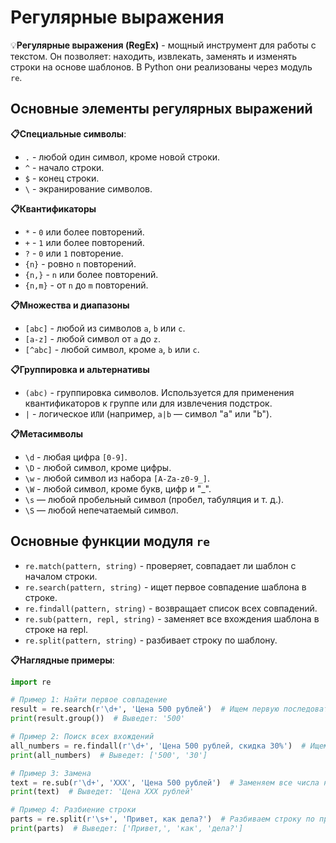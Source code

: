 # Регулярные выражения

💡**Регулярные выражения (RegEx)** - мощный инструмент для работы с текстом. Он позволяет: находить, извлекать, заменять и изменять строки на основе шаблонов. В Python они реализованы через модуль `re`.

## Основные элементы регулярных выражений
**📋Специальные символы**:
  - `.` - любой один символ, кроме новой строки.
  - `^` - начало строки.
  - `$` - конец строки.
  - `\` - экранирование символов.

**📋Квантификаторы**
  - `*` - `0` или более повторений.
  - `+` - `1` или более повторений.
  - `?` - `0` или `1` повторение.
  - `{n}` - ровно `n` повторений.
  - `{n,}` - `n` или более повторений.
  - `{n,m}` - от `n` до `m` повторений.

**📋Множества и диапазоны**
  - `[abc]` - любой из символов `a`, `b` или `c`.
  - `[a-z]` - любой символ от `a` до `z`.
  - `[^abc]` - любой символ, кроме `a`, `b` или `c`.

**📋Группировка и альтернативы**
  - `(abc)` - группировка символов. Используется для применения квантификаторов к группе или для извлечения подстрок.
  - `|` - логическое `ИЛИ` (например, `a|b` — символ "a" или "b").

**📋Метасимволы**
  - `\d` - любая цифра `[0-9]`.
  - `\D` - любой символ, кроме цифры.
  - `\w` - любой символ из набора `[A-Za-z0-9_]`.
  - `\W` - любой символ, кроме букв, цифр и "_".
  - `\s` — любой пробельный символ (пробел, табуляция и т. д.).
  - `\S` — любой непечатаемый символ.

## Основные функции модуля `re`
  - `re.match(pattern, string)` - проверяет, совпадает ли шаблон с началом строки.
  - `re.search(pattern, string)` - ищет первое совпадение шаблона в строке.
  - `re.findall(pattern, string)` - возвращает список всех совпадений.
  - `re.sub(pattern, repl, string)` - заменяет все вхождения шаблона в строке на repl.
  - `re.split(pattern, string)` - разбивает строку по шаблону.

**📋Наглядные примеры**:
```python
import re

# Пример 1: Найти первое совпадение
result = re.search(r'\d+', 'Цена 500 рублей')  # Ищем первую последовательность цифр
print(result.group())  # Выведет: '500'

# Пример 2: Поиск всех вхождений
all_numbers = re.findall(r'\d+', 'Цена 500 рублей, скидка 30%')  # Ищем все числа
print(all_numbers)  # Выведет: ['500', '30']

# Пример 3: Замена
text = re.sub(r'\d+', 'XXX', 'Цена 500 рублей')  # Заменяем все числа на 'XXX'
print(text)  # Выведет: 'Цена XXX рублей'

# Пример 4: Разбиение строки
parts = re.split(r'\s+', 'Привет, как дела?')  # Разбиваем строку по пробельным символам
print(parts)  # Выведет: ['Привет,', 'как', 'дела?']
```
